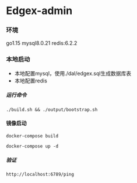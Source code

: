 # Edgex-admin

### 环境
go1.15
mysql8.0.21
redis:6.2.2

### 本地启动
- 本地配置mysql，使用./dal/edgex.sql生成数据库表
- 本地配置redis
##### 运行命令
```./build.sh && ./output/bootstrap.sh ```

#### 镜像启动

```docker-compose build```

```docker-compose up -d```
##### 验证
```http://localhost:6789/ping```
